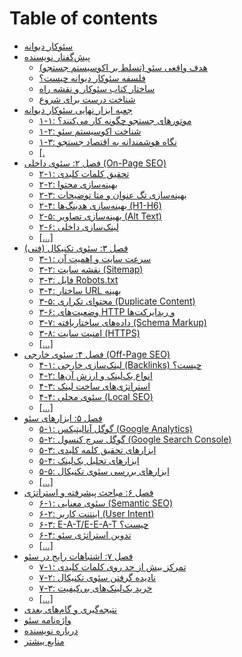 # Table of contents

* [سئوکار دیوانه](README.md)
* [پیش‌گفتار نویسنده](pysh-gftar-nwysndh/README.md)
  * [هدف واقعی سئو (تسلط بر اکوسیستم جستجو)](pysh-gftar-nwysndh/hdf-waqay-sew-tslt-br-akwsystm-jstjw.md)
  * [فلسفه سئوکار دیوانه چیست؟](pysh-gftar-nwysndh/flsfh-sewkar-dywanh-chyst.md)
  * [ساختار کتاب سئوکار و نقشه راه](pysh-gftar-nwysndh/sakhtar-ktab-sewkar-w-nqshh-rah.md)
  * [شناخت درست برای شروع](pysh-gftar-nwysndh/shnakht-drst-bray-shrwa.md)
* [جعبه ابزار نهایی سئوکار دیوانه](jabh-abzar-nhayy-sewkar-dywanh/README.md)
  * [۱-۱: موتورهای جستجو چگونه کار می‌کنند؟](jabh-abzar-nhayy-sewkar-dywanh/1-1-mwtwrhay-jstjw-chgwnh-kar-my-knnd.md)
  * [۱-۲: شناخت اکوسیستم سئو](jabh-abzar-nhayy-sewkar-dywanh/1-2-shnakht-akwsystm-sew.md)
  * [۱-۳: نگاه هوشمندانه به اقتصاد جستجو](jabh-abzar-nhayy-sewkar-dywanh/1-3-ngah-hwshmndanh-bh-aqtsad-jstjw.md)
  * [\[.](jabh-abzar-nhayy-sewkar-dywanh/untitled.md)
* [فصل ۲: سئوی داخلی (On-Page SEO)](fsl-2-sewy-dakhly-on-page-seo/README.md)
  * [۲-۱: تحقیق کلمات کلیدی](fsl-2-sewy-dakhly-on-page-seo/2-1-thqyq-klmat-klydy.md)
  * [۲-۲: بهینه‌سازی محتوا](fsl-2-sewy-dakhly-on-page-seo/2-2-bhynh-sazy-mhtwa.md)
  * [۲-۳: بهینه‌سازی تگ عنوان و متا توضیحات](fsl-2-sewy-dakhly-on-page-seo/2-3-bhynh-sazy-tg-anwan-w-mta-twdhyhat.md)
  * [۲-۴: بهینه‌سازی هدینگ‌ها (H1-H6)](fsl-2-sewy-dakhly-on-page-seo/2-4-bhynh-sazy-hdyng-ha-h1-h6.md)
  * [۲-۵: بهینه‌سازی تصاویر (Alt Text)](fsl-2-sewy-dakhly-on-page-seo/2-5-bhynh-sazy-tsawyr-alt-text.md)
  * [۲-۶: لینک‌سازی داخلی](fsl-2-sewy-dakhly-on-page-seo/2-6-lynk-sazy-dakhly.md)
  * [\[...\]](fsl-2-sewy-dakhly-on-page-seo/....md)
* [فصل ۳: سئوی تکنیکال (فنی)](fsl-3-sewy-tknykal-fny/README.md)
  * [۳-۱: سرعت سایت و اهمیت آن](fsl-3-sewy-tknykal-fny/3-1-srat-sayt-w-ahmyt-aan.md)
  * [۳-۲: نقشه سایت (Sitemap)](fsl-3-sewy-tknykal-fny/3-2-nqshh-sayt-sitemap.md)
  * [۳-۳: فایل Robots.txt](fsl-3-sewy-tknykal-fny/3-3-fayl-robots.txt.md)
  * [۳-۴: ساختار URL بهینه](fsl-3-sewy-tknykal-fny/3-4-sakhtar-url-bhynh.md)
  * [۳-۵: محتوای تکراری (Duplicate Content)](fsl-3-sewy-tknykal-fny/3-5-mhtway-tkrary-duplicate-content.md)
  * [۳-۶: وضعیت‌های HTTP و ریدایرکت‌ها](fsl-3-sewy-tknykal-fny/3-6-wdhayt-hay-http-w-rydayrkt-ha.md)
  * [۳-۷: داده‌های ساختاریافته (Schema Markup)](fsl-3-sewy-tknykal-fny/3-7-dadh-hay-sakhtaryafth-schema-markup.md)
  * [۳-۸: امنیت سایت (HTTPS)](fsl-3-sewy-tknykal-fny/3-8-amnyt-sayt-https.md)
  * [\[...\]](fsl-3-sewy-tknykal-fny/....md)
* [فصل ۴: سئوی خارجی (Off-Page SEO)](fsl-4-sewy-kharjy-off-page-seo/README.md)
  * [۴-۱: لینک‌سازی خارجی (Backlinks) چیست؟](fsl-4-sewy-kharjy-off-page-seo/4-1-lynk-sazy-kharjy-backlinks-chyst.md)
  * [۴-۲: انواع بک‌لینک و ارزش آن‌ها](fsl-4-sewy-kharjy-off-page-seo/4-2-anwaa-bk-lynk-w-arzsh-aan-ha.md)
  * [۴-۳: استراتژی‌های ساخت لینک](fsl-4-sewy-kharjy-off-page-seo/4-3-astratzhy-hay-sakht-lynk.md)
  * [۴-۴: سئوی محلی (Local SEO)](fsl-4-sewy-kharjy-off-page-seo/4-4-sewy-mhly-local-seo.md)
  * [\[...\]](fsl-4-sewy-kharjy-off-page-seo/....md)
* [فصل ۵: ابزارهای سئو](fsl-5-abzarhay-sew/README.md)
  * [۵-۱: گوگل آنالیتیکس (Google Analytics)](fsl-5-abzarhay-sew/5-1-gwgl-aanalytyks-google-analytics.md)
  * [۵-۲: گوگل سرچ کنسول (Google Search Console)](fsl-5-abzarhay-sew/5-2-gwgl-srch-knswl-google-search-console.md)
  * [۵-۳: ابزارهای تحقیق کلمه کلیدی](fsl-5-abzarhay-sew/5-3-abzarhay-thqyq-klmh-klydy.md)
  * [۵-۴: ابزارهای تحلیل بک‌لینک](fsl-5-abzarhay-sew/5-4-abzarhay-thlyl-bk-lynk.md)
  * [۵-۵: ابزارهای بررسی سئوی تکنیکال](fsl-5-abzarhay-sew/5-5-abzarhay-brrsy-sewy-tknykal.md)
  * [\[...\]](fsl-5-abzarhay-sew/....md)
* [فصل ۶: مباحث پیشرفته و استراتژی](fsl-6-mbahth-pyshrfth-w-astratzhy/README.md)
  * [۶-۱: سئوی معنایی (Semantic SEO)](fsl-6-mbahth-pyshrfth-w-astratzhy/6-1-sewy-manayy-semantic-seo.md)
  * [۶-۲: اینتنت کاربر (User Intent)](fsl-6-mbahth-pyshrfth-w-astratzhy/6-2-ayntnt-karbr-user-intent.md)
  * [۶-۳: E-A-T/E-E-A-T چیست؟](fsl-6-mbahth-pyshrfth-w-astratzhy/6-3-e-a-t-e-e-a-t-chyst.md)
  * [۶-۴: تدوین استراتژی سئو](fsl-6-mbahth-pyshrfth-w-astratzhy/6-4-tdwyn-astratzhy-sew.md)
  * [\[...\]](fsl-6-mbahth-pyshrfth-w-astratzhy/....md)
* [فصل ۷: اشتباهات رایج در سئو](fsl-7-ashtbahat-rayj-dr-sew/README.md)
  * [۷-۱: تمرکز بیش از حد روی کلمات کلیدی](fsl-7-ashtbahat-rayj-dr-sew/7-1-tmrkz-bysh-az-hd-rwy-klmat-klydy.md)
  * [۷-۲: نادیده گرفتن سئوی تکنیکال](fsl-7-ashtbahat-rayj-dr-sew/7-2-nadydh-grftn-sewy-tknykal.md)
  * [۷-۳: خرید بک‌لینک‌های بی‌کیفیت](fsl-7-ashtbahat-rayj-dr-sew/7-3-khryd-bk-lynk-hay-by-kyfyt.md)
  * [\[...\]](fsl-7-ashtbahat-rayj-dr-sew/....md)
* [نتیجه‌گیری و گام‌های بعدی](conclusion.md)
* [واژه‌نامه سئو](glossary.md)
* [درباره نویسنده](drbarh-nwysndh.md)
* [منابع بیشتر](mnaba-byshtr.md)
